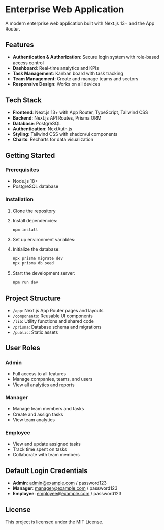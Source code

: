 # Enterprise Web Application

A modern enterprise web application built with Next.js 13+ and the App Router.

## Features

- **Authentication & Authorization**: Secure login system with role-based access control
- **Dashboard**: Real-time analytics and KPIs
- **Task Management**: Kanban board with task tracking
- **Team Management**: Create and manage teams and sectors
- **Responsive Design**: Works on all devices

## Tech Stack

- **Frontend**: Next.js 13+ with App Router, TypeScript, Tailwind CSS
- **Backend**: Next.js API Routes, Prisma ORM
- **Database**: PostgreSQL
- **Authentication**: NextAuth.js
- **Styling**: Tailwind CSS with shadcn/ui components
- **Charts**: Recharts for data visualization

## Getting Started

### Prerequisites

- Node.js 18+ 
- PostgreSQL database

### Installation

1. Clone the repository
2. Install dependencies:
   ```bash
   npm install
   ```
3. Set up environment variables:

4. Initialize the database:
   ```bash
   npx prisma migrate dev
   npx prisma db seed
   ```
5. Start the development server:
   ```bash
   npm run dev
   ```

## Project Structure

- `/app`: Next.js App Router pages and layouts
- `/components`: Reusable UI components
- `/lib`: Utility functions and shared code
- `/prisma`: Database schema and migrations
- `/public`: Static assets

## User Roles

### Admin
- Full access to all features
- Manage companies, teams, and users
- View all analytics and reports

### Manager
- Manage team members and tasks
- Create and assign tasks
- View team analytics

### Employee
- View and update assigned tasks
- Track time spent on tasks
- Collaborate with team members

## Default Login Credentials

- **Admin**: admin@example.com / password123
- **Manager**: manager@example.com / password123
- **Employee**: employee@example.com / password123

## License

This project is licensed under the MIT License.
